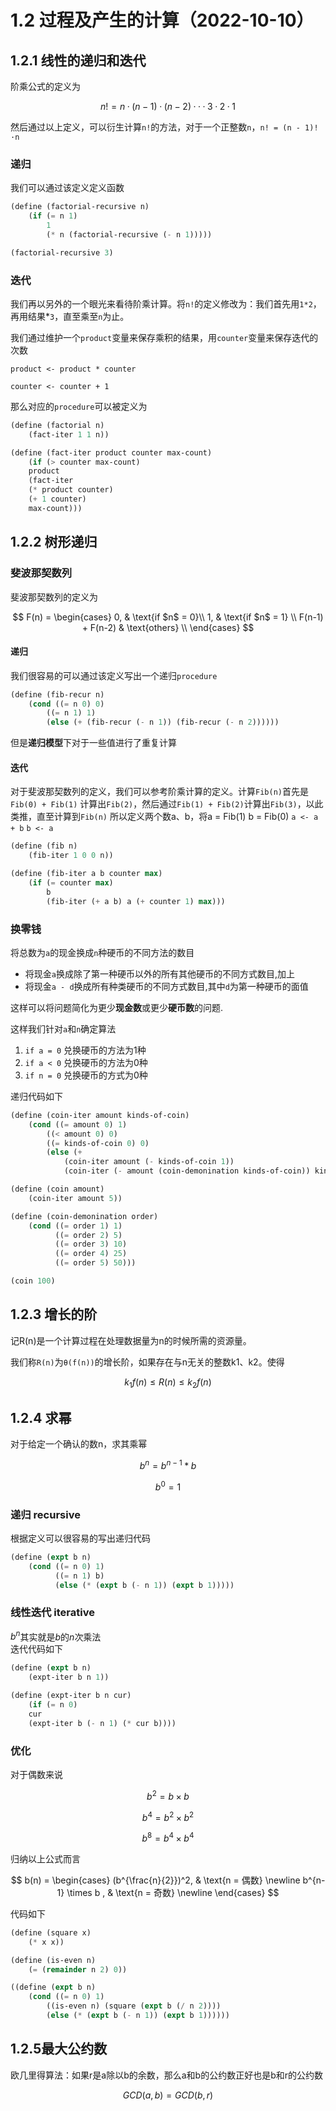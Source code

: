 # 1.2 过程及产生的计算（2022-10-10）

## 1.2.1 线性的递归和迭代

阶乘公式的定义为

$$
n! = n · (n-1)·(n-2)···3·2·1
$$

然后通过以上定义，可以衍生计算`n!`的方法，对于一个正整数`n`，`n! = (n - 1)!·n `

### 递归

我们可以通过该定义定义函数

```scheme
(define (factorial-recursive n)
    (if (= n 1)
        1
        (* n (factorial-recursive (- n 1)))))

(factorial-recursive 3)
```

### 迭代

我们再以另外的一个眼光来看待阶乘计算。将`n!`的定义修改为：我们首先用`1*2`，再用结果*`3`，直至乘至`n`为止。

我们通过维护一个`product`变量来保存乘积的结果，用`counter`变量来保存迭代的次数

`product <- product * counter`

`counter <- counter + 1`

那么对应的`procedure`可以被定义为

```scheme
(define (factorial n)
    (fact-iter 1 1 n))

(define (fact-iter product counter max-count)
    (if (> counter max-count)
    product
    (fact-iter 
    (* product counter)
    (+ 1 counter)
    max-count)))
```

## 1.2.2 树形递归

### 斐波那契数列

斐波那契数列的定义为

$$
F(n) =
\begin{cases}
0, & \text{if $n$ = 0}\\
1, & \text{if $n$ = 1} \\
F(n-1) + F(n-2) & \text{others} \\
\end{cases}
$$

#### 递归
我们很容易的可以通过该定义写出一个递归`procedure`

```scheme
(define (fib-recur n)
    (cond ((= n 0) 0)
        ((= n 1) 1)
        (else (+ (fib-recur (- n 1)) (fib-recur (- n 2))))))
```

但是**递归模型**下对于一些值进行了重复计算

#### 迭代
对于斐波那契数列的定义，我们可以参考阶乘计算的定义。计算`Fib(n)`首先是`Fib(0) + Fib(1)` 计算出`Fib(2)`，然后通过`Fib(1) + Fib(2)`计算出`Fib(3)`，以此类推，直至计算到`Fib(n)`
所以定义两个数a、b，将a = Fib(1) b = Fib(0)
`a <- a + b`
`b <- a`

```scheme
(define (fib n)
    (fib-iter 1 0 0 n))

(define (fib-iter a b counter max)
    (if (= counter max)
        b
        (fib-iter (+ a b) a (+ counter 1) max)))
```

### 换零钱

将总数为`a`的现金换成`n`种硬币的不同方法的数目

*   将现金`a`换成除了第一种硬币以外的所有其他硬币的不同方式数目,加上
*   将现金`a - d`换成所有种类硬币的不同方式数目,其中`d`为第一种硬币的面值

这样可以将问题简化为更少**现金数**或更少**硬币数**的问题.

这样我们针对`a`和`n`确定算法
1. `if a = 0` 兑换硬币的方法为1种
2. `if a < 0` 兑换硬币的方法为0种
3. `if n = 0` 兑换硬币的方式为0种

递归代码如下

```scheme
(define (coin-iter amount kinds-of-coin)
    (cond ((= amount 0) 1)
        ((< amount 0) 0)
        ((= kinds-of-coin 0) 0)
        (else (+ 
            (coin-iter amount (- kinds-of-coin 1)) 
            (coin-iter (- amount (coin-demonination kinds-of-coin)) kinds-of-coin)))))

(define (coin amount)
    (coin-iter amount 5))

(define (coin-demonination order)
    (cond ((= order 1) 1)
          ((= order 2) 5)
          ((= order 3) 10)
          ((= order 4) 25)
          ((= order 5) 50)))

(coin 100)
```

## 1.2.3 增长的阶
记R(n)是一个计算过程在处理数据量为n的时候所需的资源量。

我们称`R(n)`为`θ(f(n))`的增长阶，如果存在与n无关的整数k1、k2。使得  

$$
k_1f(n) \leq R(n) \leq k_2f(n)
$$

## 1.2.4 求幂
对于给定一个确认的数n，求其乘幂

$$b^n = b^{n-1}*b$$

$$b^0 = 1$$

### 递归 recursive
根据定义可以很容易的写出递归代码

```scheme
(define (expt b n)
    (cond ((= n 0) 1)
          ((= n 1) b)
          (else (* (expt b (- n 1)) (expt b 1)))))
```

### 线性迭代 iterative

$b^n$其实就是$b$的$n$次乘法  
迭代代码如下

```scheme
(define (expt b n)
    (expt-iter b n 1))

(define (expt-iter b n cur)
    (if (= n 0)
    cur
    (expt-iter b (- n 1) (* cur b))))
```
### 优化
对于偶数来说

$$ b^2 = b \times b$$

$$ b^4 = b^2 \times b^2$$

$$ b^8 = b^4 \times b^4$$

归纳以上公式而言

$$
    b(n) = 
    \begin{cases}
    (b^{\frac{n}{2}})^2, & \text{n = 偶数} \newline
    b^{n-1} \times b , & \text{n = 奇数} \newline
    \end{cases}
$$

代码如下  
```scheme
(define (square x)
    (* x x))

(define (is-even n)
    (= (remainder n 2) 0))

((define (expt b n)
    (cond ((= n 0) 1)
        ((is-even n) (square (expt b (/ n 2))))
        (else (* (expt b (- n 1)) (expt b 1))))))
```

## 1.2.5最大公约数

欧几里得算法：如果r是a除以b的余数，那么a和b的公约数正好也是b和r的公约数

$$
GCD(a,b) = GCD(b,r)
$$